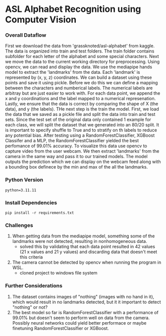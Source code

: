 # ASL Alphabet Recognition using Computer Vision

### Overall Dataflow

First we download the data from 'grassknoted/asl-alphabet' from kaggle.
The data is organized into train and test folders. The train folder contains
subfolder for each letter of the alphabet and some special characters. Next we
move the data to the current working directory for preprocessing. Using opencv,
we can read and display the data. We use the mediapipe hands model to extract the
'landmarks' from the data. Each 'landmark' is represented by (x, y, z) coordinates.
We can build a dataset using these points and save it using pickle. Before we do
this we can define a mapping between the characters and numberical labels. The
numerical labels are arbitray but are just easier to work with. For each data point,
we append the x and y coordinations and the label mapped to a numerical represenation.
Lastly, we ensure that the data is correct by comparing the shape of X (the data),
and y (the labels). THe next step is the train the model. First, we load the data
that we saved as a pickle file and split the data into train and test sets. Since the
test set of the original data only contained 1 example for each class, we will split
the dataset that we generated into an 80/20 split. It is important to specify shuffle
to True and to stratify on th labels to reduce any potential bias. After testing using
a RandomForestClassifier, XGBoost Classifer and a MLP, the RandomForestClassifier
yielded the best perfomance of 99.01% accuracy. To visualize this data use opencv to
capture video from the user webcam. We then extract 'landmarks' from the camera in
the same way and pass it to our trained models. The model outputs the prediction
which we can display on the webcam feed along with a bounding box definece by the min
and max of the all the landmarks.

### Python Version

```
python=3.11.11
```

### Install Dependencies

```
pip install -r requirements.txt
```

### Challenges

1. When getting data from the mediapipe model, something some of the landmarks were not detected, resulting in nonhomogeneous data.
   - solved this by validating that each data point resulted in 42 values (21 x values and 21 y values) and discarding data that doesn't meet this criteria
2. The camera cannot be detected by opencv when running the program in WSL.
   - cloned project to windows file system

### Further Considerations

1. The dataset contains images of "nothing" (images with no hand in it), which would result in no landmarks detected, but it it important to detect "nothing" or not?
2. The best model so far is RandomForestClassifier with a performance of 99.01% but doesn't seem to perform well on data from the camera. Possibly neural networks could yield better performace or maybe finetuning RandomForestClassifier or XGBoost.
